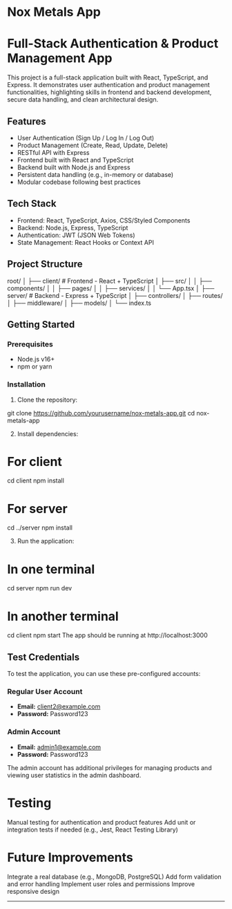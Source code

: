 # Nox Metals App
# Full-Stack Authentication & Product Management App

This project is a full-stack application built with React, TypeScript, and Express. It demonstrates user authentication and product management functionalities, highlighting skills in frontend and backend development, secure data handling, and clean architectural design.

## Features

- User Authentication (Sign Up / Log In / Log Out)
- Product Management (Create, Read, Update, Delete)
- RESTful API with Express
- Frontend built with React and TypeScript
- Backend built with Node.js and Express
- Persistent data handling (e.g., in-memory or database)
- Modular codebase following best practices

## Tech Stack

- Frontend: React, TypeScript, Axios, CSS/Styled Components
- Backend: Node.js, Express, TypeScript
- Authentication: JWT (JSON Web Tokens)
- State Management: React Hooks or Context API

## Project Structure
root/
│
├── client/ # Frontend - React + TypeScript
│ ├── src/
│ │ ├── components/
│ │ ├── pages/
│ │ ├── services/
│ │ └── App.tsx
│
├── server/ # Backend - Express + TypeScript
│ ├── controllers/
│ ├── routes/
│ ├── middleware/
│ ├── models/
│ └── index.ts

## Getting Started

### Prerequisites

- Node.js v16+
- npm or yarn

### Installation

1. Clone the repository:

git clone https://github.com/yourusername/nox-metals-app.git
cd nox-metals-app

2. Install dependencies:
# For client
cd client
npm install

# For server
cd ../server
npm install

3. Run the application:
# In one terminal
cd server
npm run dev

# In another terminal
cd client
npm start
The app should be running at http://localhost:3000

## Test Credentials

To test the application, you can use these pre-configured accounts:

### Regular User Account
- **Email:** client2@example.com
- **Password:** Password123

### Admin Account
- **Email:** admin1@example.com
- **Password:** Password123

The admin account has additional privileges for managing products and viewing user statistics in the admin dashboard.

# Testing

Manual testing for authentication and product features
Add unit or integration tests if needed (e.g., Jest, React Testing Library)

# Future Improvements


Integrate a real database (e.g., MongoDB, PostgreSQL)
Add form validation and error handling
Implement user roles and permissions
Improve responsive design


---
